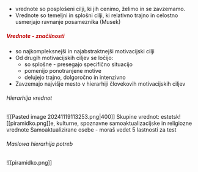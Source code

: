 - vrednote so posplošeni cilji, ki jih cenimo, želimo in se zavzemamo.
- Vrednote so temeljni in splošni cilji, ki relativno trajno in celostno usmerjajo ravnanje posameznika (Musek)
##### <font color="#c00000">Vrednote - značilnosti</font>
- so najkompleksnejši in najabstraktnejši motivacijski cilji
- Od drugih motivacijskih ciljev se ločijo:
	- so splošne - presegajo specifično situacijo
	- pomenijo ponotranjene motive
	- delujejo trajno, dolgoročno in intenzivno
- Zavzemajo najvišje mesto v hierarhiji človekovih motivacijskih ciljev
###### Hierarhija vrednot
![[Pasted image 20241119113253.png|400]]
Skupine vrednot: estetsk![[piramidko.png]]e, kulturne, spoznavne samoaktualizacijske in religiozne vrednote
Samoaktualizirane osebe - moraš vedet 5 lastnosti za test

###### Maslowa hierarhija potreb
![[piramidko.png]]